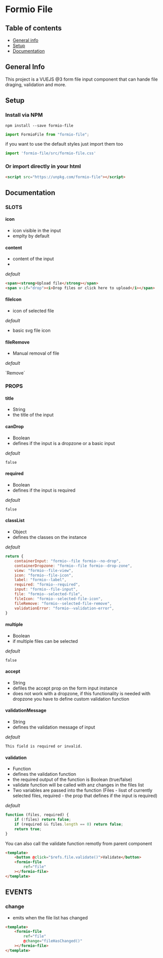 # Formio File
## Table of contents
* [General info](#general-info)
* [Setup](#setup)
* [Documentation](#documentation)

## General Info
This project is a VUEJS @3 form file input component that can hande file draging, validation and more.

## Setup

### Install via NPM

```console
npm install --save formio-file
```

```js
import FormioFile from "formio-file";
```

if you want to use the default styles just import them too

```js
import 'formio-file/src/formio-file.css'
```

### Or import directly in your html

```html
<script src="https://unpkg.com/formio-file"></script>
```

## Documentation

### SLOTS

#### icon
 - icon visible in the input
 - emplty by default
#### content  
- content of the input
- 

*default*

```html
<span><strong>Upload file</strong></span>
<span v-if="drop"><i>Drop files or click here to upload</i></span>
```
#### fileIcon 
- icon of selected file

*default*

- basic svg file icon
#### fileRemove 
- Manual removal of file

*default*

´Remove´

### PROPS
#### title 
- String
- the title of the input
#### canDrop

- Boolean
- defines if the input is a dropzone or a basic input

*default*

`false`

#### required

- Boolean
- defines if the input is required

*default*

`false`
#### classList 
- Object
- defines the classes on the instance

*default*

```js
return {
    containerInput: "formio--file formio--no-drop",
    containerDropzone: "formio--file formio--drop-zone",
    view: "formio--file-view",
    icon: "formio--file-icon",
    label: "formio--label",
    required: "formio--required",
    input: "formio--file-input",
    file: "formio--selected-file",
    fileIcon: "formio--selected-file-icon",
    fileRemove: "formio--selected-file-remove",
    validationError: "formio--validation-error",
}
```
#### multiple

- Boolean
- if multiple files can be selected

*default*

`false`
#### accept

- String
- defiles the accept prop on the form input instance
- does not work with a dropzone, if this functionality is needed with dropzone you have to define custom validation function
#### validationMessage

- String
- defines the validation message of input

*default*

`This field is required or invalid.`
#### validation

- Function
- defines the validation function
- the required output of the function is Boolean (true/false)
- validate function will be called with anz changes in the files list
- Two variables are passed into the function (Files - lisst of currently selected files, required - the prop that defines if the input is required)

*default*

```js
function (files, required) {
    if (!files) return false;
    if (required && files.length == 0) return false;
    return true;
}
```

You can also call the validate function remotly from parent component

```html
<template>
    <button @click="$refs.file.validate()">Validate</button>
    <formio-file
        ref="file"
    ></formio-file>
</template>
```


## EVENTS

### change
- emits when the file list has changed

```html
<template>
    <formio-file
        ref="file"
        @change="fileHasChanged()"
    ></formio-file>
</template>
```

